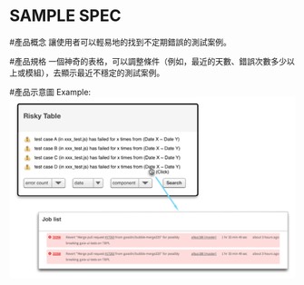 # SAMPLE SPEC

#產品概念
讓使用者可以輕易地的找到不定期錯誤的測試案例。

#產品規格
一個神奇的表格，可以調整條件（例如，最近的天數、錯誤次數多少以上或模組），去顯示最近不穩定的測試案例。

#產品示意圖
Example:
![travis-reporter prototype](./../resources/prototype_sample.png)
